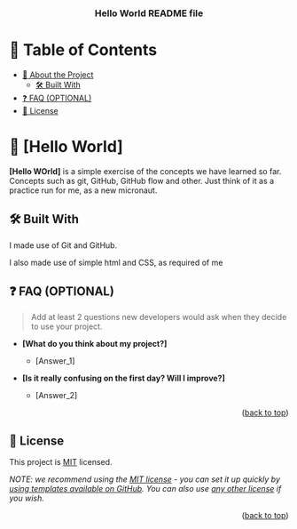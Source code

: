 <a name="readme-top"></a>

<div align="center">
  <h3><b>Hello World README file</b></h3>

</div>

# 📗 Table of Contents

- [📖 About the Project](#about-project)
  - [🛠 Built With](#built-with)
- [❓ FAQ (OPTIONAL)](#faq)
- [📝 License](#license)

# 📖 [Hello World] <a name="about-project"></a>

**[Hello WOrld]** is a simple exercise of the concepts we have learned so far. Concepts such as git, GitHub, GitHub flow and other. Just think of it as a practice run for me, as a new micronaut.

## 🛠 Built With <a name="Git"></a>
<p>I made use of Git and GitHub.</p>
<p>I also made use of simple html and CSS, as required of me</p>


## ❓ FAQ (OPTIONAL) <a name="faq"></a>

> Add at least 2 questions new developers would ask when they decide to use your project.

- **[What do you think about my project?]**

  - [Answer_1]

- **[Is it really confusing on the first day? Will I improve?]**

  - [Answer_2]

<p align="right">(<a href="#readme-top">back to top</a>)</p>


## 📝 License <a name="license"></a>

This project is [MIT](./LICENSE) licensed.

_NOTE: we recommend using the [MIT license](https://choosealicense.com/licenses/mit/) - you can set it up quickly by [using templates available on GitHub](https://docs.github.com/en/communities/setting-up-your-project-for-healthy-contributions/adding-a-license-to-a-repository). You can also use [any other license](https://choosealicense.com/licenses/) if you wish._

<p align="right">(<a href="#readme-top">back to top</a>)</p>